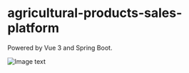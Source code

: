 # agricultural-products-sales-platform

Powered by Vue 3 and Spring Boot.

![Image text](https://github.com/feoyang/Cloud/raw/main/images/Agricultural-products-sales-platform/sample%20.png)
